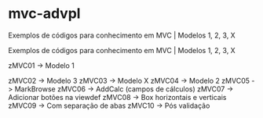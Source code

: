 # mvc-advpl
Exemplos de códigos para conhecimento em MVC | Modelos 1, 2, 3, X

Exemplos de códigos para conhecimento em MVC | Modelos 1, 2, 3, X

zMVC01 -> Modelo 1

zMVC02 -> Modelo 3
zMVC03 -> Modelo X
zMVC04 -> Modelo 2
zMVC05 -> MarkBrowse
zMVC06 -> AddCalc (campos de cálculos)
zMVC07 -> Adicionar botões na viewdef
zMVC08 -> Box horizontais e verticais
zMVC09 -> Com separação de abas
zMVC10 -> Pós validação
